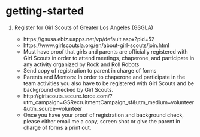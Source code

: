 # getting-started
<ol>
<li>Register for Girl Scouts of Greater Los Angeles (GSGLA)</li>
  <ul>
    <li> https://gsusa.ebiz.uapps.net/vp/default.aspx?pid=52
    <li> https://www.girlscoutsla.org/en/about-girl-scouts/join.html
    <li> Must have proof that girls and parents are officially registered with Girl Scouts in order to attend meetings, chaperone, and participate in any activity organized by Rock and Roll Robots
    <li> Send copy of registration to parent in charge of forms
    <li> Parents and Mentors: In order to chaperone and participate in the team activities you also have to be registered with Girl Scouts and be background checked by Girl Scouts. 
    <li> http://girlscouts.secure.force.com/?utm_campaign=GSRecruitmentCampaign_sf&utm_medium=volunteer&utm_source=volunteer
    <li> Once you have your proof of registration and background check, please either email me a copy, screen shot or give the parent in charge of forms a print out.
  </ul>

</ol>
